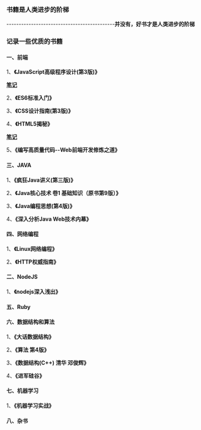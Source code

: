 
### **书籍是人类进步的阶梯**
--------------------------------------------**并没有，好书才是人类进步的阶梯**

### **记录一些优质的书籍**

#### **一、前端**

1、**《JavaScript高级程序设计(第3版)》**

[**笔记**](https://github.com/qcer/ReadingBooks/blob/master/JavaScript高级程序设计/index.md)

2、**《ES6标准入门》**

3、**《CSS设计指南(第3版)》**

4、**《HTML5揭秘》**

[**笔记**](https://github.com/qcer/ReadingBooks/blob/master/HTML5揭秘/index.md)


5、**《编写高质量代码--Web前端开发修炼之道》**

#### **三、JAVA**
1、**《疯狂Java讲义(第三版)》**

2、**《Java核心技术 卷1 基础知识（原书第9版）》**

3、**《Java编程思想(第4版)》**

4、**《深入分析Java  Web技术内幕》**

#### **四、网络编程**

1、**《Linux网络编程》**

2、**《HTTP权威指南》**

#### **二、NodeJS**
1、**《nodejs深入浅出》**

#### **五、Ruby**


#### **六、数据结构和算法**

1、**《大话数据结构》**

2、**《算法 第4版》**

3、**《数据结构(C++) 清华 邓俊辉》**

4、**《进军硅谷》**

#### **七、机器学习**
1、**《机器学习实战》**


#### **八、杂书**